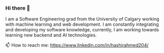 ### Hi there 👋
I am a Software Engineering grad from the University of Calgary working with machine learning and web development. I am constantly integrating and developing my software knowledge, currently, I am working towards learning new backend and AI technologies.

📫 How to reach me: https://www.linkedin.com/in/hashirahmed204/

<!--
**HashirA123/HashirA123** is a ✨ _special_ ✨ repository because its `README.md` (this file) appears on your GitHub profile.

Here are some ideas to get you started:

- 🔭 I’m currently working on ...
- 🌱 I’m currently learning ...
- 👯 I’m looking to collaborate on ...
- 🤔 I’m looking for help with ...
- 💬 Ask me about ...
- 📫 How to reach me: ...
- 😄 Pronouns: ...
- ⚡ Fun fact: ...
-->
